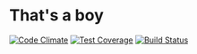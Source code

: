 # That's a boy

[![Code Climate](https://codeclimate.com/github/korolvs/thatsaboy/badges/gpa.svg)](https://codeclimate.com/github/korolvs/thatsaboy) [![Test Coverage](https://codeclimate.com/github/korolvs/thatsaboy/badges/coverage.svg)](https://codeclimate.com/github/korolvs/thatsaboy/coverage) [![Build Status](https://travis-ci.org/korolvs/thatsaboy.svg)](https://travis-ci.org/korolvs/thatsaboy)
